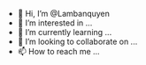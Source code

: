 - 👋 Hi, I’m @Lambanquyen
- 👀 I’m interested in ...
- 🌱 I’m currently learning ...
- 💞️ I’m looking to collaborate on ...
- 📫 How to reach me ...

<!---
Lambanquyen/Lambanquyen is a ✨ special ✨ repository because its `README.md` (this file) appears on your GitHub profile.
You can click the Preview link to take a look at your changes.
--->
